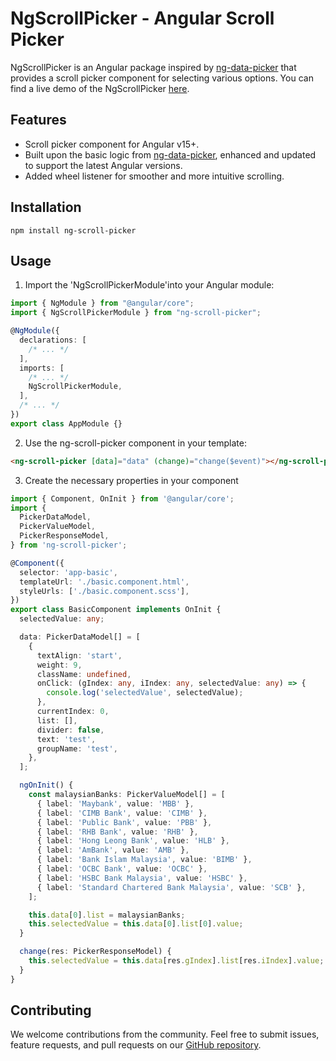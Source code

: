 # NgScrollPicker - Angular Scroll Picker

NgScrollPicker is an Angular package inspired by [ng-data-picker](https://github.com/hiyali/ng-data-picker) that provides a scroll picker component for selecting various options.
You can find a live demo of the NgScrollPicker [here](https://mrmyroll2.github.io/NgScrollPicker/).

## Features

- Scroll picker component for Angular v15+.
- Built upon the basic logic from [ng-data-picker](https://github.com/hiyali/ng-data-picker), enhanced and updated to support the latest Angular versions.
- Added wheel listener for smoother and more intuitive scrolling.

## Installation

```
npm install ng-scroll-picker
```

## Usage

1. Import the 'NgScrollPickerModule'into your Angular module:

```ts
import { NgModule } from "@angular/core";
import { NgScrollPickerModule } from "ng-scroll-picker";

@NgModule({
  declarations: [
    /* ... */
  ],
  imports: [
    /* ... */
    NgScrollPickerModule,
  ],
  /* ... */
})
export class AppModule {}
```

2. Use the ng-scroll-picker component in your template:

```html
<ng-scroll-picker [data]="data" (change)="change($event)"></ng-scroll-picker>
```

3. Create the necessary properties in your component

```ts
import { Component, OnInit } from '@angular/core';
import {
  PickerDataModel,
  PickerValueModel,
  PickerResponseModel,
} from 'ng-scroll-picker';

@Component({
  selector: 'app-basic',
  templateUrl: './basic.component.html',
  styleUrls: ['./basic.component.scss'],
})
export class BasicComponent implements OnInit {
  selectedValue: any;

  data: PickerDataModel[] = [
    {
      textAlign: 'start',
      weight: 9,
      className: undefined,
      onClick: (gIndex: any, iIndex: any, selectedValue: any) => {
        console.log('selectedValue', selectedValue);
      },
      currentIndex: 0,
      list: [],
      divider: false,
      text: 'test',
      groupName: 'test',
    },
  ];

  ngOnInit() {
    const malaysianBanks: PickerValueModel[] = [
      { label: 'Maybank', value: 'MBB' },
      { label: 'CIMB Bank', value: 'CIMB' },
      { label: 'Public Bank', value: 'PBB' },
      { label: 'RHB Bank', value: 'RHB' },
      { label: 'Hong Leong Bank', value: 'HLB' },
      { label: 'AmBank', value: 'AMB' },
      { label: 'Bank Islam Malaysia', value: 'BIMB' },
      { label: 'OCBC Bank', value: 'OCBC' },
      { label: 'HSBC Bank Malaysia', value: 'HSBC' },
      { label: 'Standard Chartered Bank Malaysia', value: 'SCB' },
    ];

    this.data[0].list = malaysianBanks;
    this.selectedValue = this.data[0].list[0].value;
  }

  change(res: PickerResponseModel) {
    this.selectedValue = this.data[res.gIndex].list[res.iIndex].value;
  }
}
```

## Contributing
We welcome contributions from the community. Feel free to submit issues, feature requests, and pull requests on our [GitHub repository](https://github.com/mrmyroll2/NgScrollPicker).